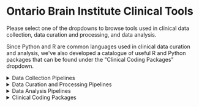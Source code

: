 # Ontario Brain Institute Clinical Tools

Please select one of the dropdowns to browse tools used in clinical data collection, data curation and processing, and data analysis.

Since Python and R are common languages used in clinical data curation and analysis, we've also developed a catalogue of useful R and Python packages that can be found under the "Clinical Coding Packages" dropdown.

<details><summary>Data Collection Pipelines</summary>
&nbsp

| Tool/Pipeline | Description | Requirements | Compute Location | Research Program(s) |
| ---------------- | ----------- | --------------------------- | ----------- | ---------|
| [REDCap](https://www.project-redcap.org/) | Online survey conduction and collection platform. <details><summary>License</summary>Vanderbilt License</details> <details><summary>Tool Citation(s)</summary>PA Harris, R Taylor, R Thielke, J Payne, N Gonzalez, JG. Conde, Research electronic data capture (REDCap) – A metadata-driven methodology and workflow process for providing translational research informatics support, J Biomed Inform. 2009 Apr;42(2):377-81. </br><br> PA Harris, R Taylor, BL Minor, V Elliott, M Fernandez, L O’Neal, L McLeod, G Delacqua, F Delacqua, J Kirby, SN Duda, REDCap Consortium, The REDCap consortium: Building an international community of software partners, J Biomed Inform. 2019 May 9 [doi: 10.1016/j.jbi.2019.103208]</br><br>In-text citation information can be found [here](https://projectredcap.org/resources/citations/). </details>| N/A | [Brain-CODE](https://www.braincode.ca/) |CP-NET, EPLINK, CAN-BIND, ONDRI, CONNECT &nbsp;&nbsp;&nbsp;&nbsp;&nbsp;&nbsp;&nbsp;&nbsp;&nbsp;&nbsp;&nbsp;&nbsp;&nbsp;&nbsp;&nbsp;&nbsp;&nbsp;&nbsp;&nbsp;|
| [Medidata Rave](https://www.medidata.com/en/clinical-trial-products/clinical-data-management/edc-systems/) | Data is scored entering into the system. Cloud based clinical data management system used for electornic data capture. Flags errors. <details><summary>License</summary>Subscription License</details> Can't find citation.| N/A | [AHRC](https://www.hubresearch.ca/) |POND|

</details>

<details><summary>Data Curation and Processing Pipelines</summary>
&nbsp

| Tool/Pipeline | Description | Requirements | Compute Location | Research Program(s) |
| ---------------- | ----------- | --------------------------- | ----------- | ---------|
| [RStudio](https://www.rstudio.com/) | Software used to write R scripts which are subsequently used to wrangle data. | N/A | At the lab |CAN-BIND|
| [RStudio](https://www.rstudio.com/) | Software used to write R scripts that conduct 3 main functions <br> &nbsp;&nbsp;&nbsp;&nbsp;&nbsp; 1. Directly reading data from REDCap using an API &nbsp;&nbsp;&nbsp;&nbsp;&nbsp;&nbsp;&nbsp;&nbsp;&nbsp; token. <br> &nbsp;&nbsp;&nbsp;&nbsp;&nbsp; 2. Quality control of REDCap data by examining &nbsp;&nbsp;&nbsp;&nbsp;&nbsp;&nbsp;&nbsp;&nbsp;&nbsp;&nbsp;missing-ness (missing-ness/date-range issues) &nbsp;&nbsp;&nbsp;&nbsp;&nbsp;&nbsp;&nbsp;&nbsp;&nbsp;&nbsp;and correcting any issues. <br> &nbsp;&nbsp;&nbsp;&nbsp;&nbsp; 3. Comparing computer scaled scores to &nbsp;&nbsp;&nbsp;&nbsp;&nbsp;&nbsp;&nbsp;&nbsp;&nbsp;&nbsp;coordinator entered scaled scores to evaluate &nbsp;&nbsp;&nbsp;&nbsp;&nbsp;&nbsp;&nbsp;&nbsp;&nbsp;&nbsp;human error. | N/A | [Brain-CODE](https://www.braincode.ca/) |ONDRI|
| [Data Preparation (Shiny) App](https://github.com/ondri-nibs/dataprep_app) | Prepares ONDRI data for outlier analysis. <details><summary>License</summary>GNU General Public License Version 3.0</details> | R, RStudio, [GSVD](https://github.com/derekbeaton/GSVD) and [ours](https://github.com/derekbeaton/OuRS) R Packages | At the lab | ONDRI| 
| [Outliers (Shiny) App](https://github.com/ondri-nibs/outliers_app) | Performs outlier analyses on ONDRI data <details><summary>License</summary>GNU General Public License Version 3.2</details> | R, Rstudio | At the lab | ONDRI| 
| [REDCap](https://www.project-redcap.org/) | Online software used to conduct quality control and quality assurance on clinical data. <details><summary>License</summary>Vanderbilt License</details> <details><summary>Tool Citation(s)</summary>PA Harris, R Taylor, R Thielke, J Payne, N Gonzalez, JG. Conde, Research electronic data capture (REDCap) – A metadata-driven methodology and workflow process for providing translational research informatics support, J Biomed Inform. 2009 Apr;42(2):377-81. </br><br> PA Harris, R Taylor, BL Minor, V Elliott, M Fernandez, L O’Neal, L McLeod, G Delacqua, F Delacqua, J Kirby, SN Duda, REDCap Consortium, The REDCap consortium: Building an international community of software partners, J Biomed Inform. 2019 May 9 [doi: 10.1016/j.jbi.2019.103208]</br><br>In-text citation information can be found [here](https://projectredcap.org/resources/citations/). </details>| N/A | [Brain-CODE](https://www.braincode.ca/) |EpLink, CP-NET &nbsp;&nbsp;&nbsp;&nbsp;&nbsp;&nbsp;&nbsp;&nbsp;&nbsp;&nbsp;&nbsp;&nbsp;&nbsp;|
| [Python](https://www.python.org/) | Language used to write scripts that conduct quality control checks, quality assurance checks, and generation of monthly progress reports. | N/A | [Brain-CODE](https://www.braincode.ca/) |CP-NET|

</details>
  
<details><summary>Data Analysis Pipelines</summary>
&nbsp

| Tool/Pipeline | Description | Requirements | Compute Location | Research Program(s) |
| ---------------- | ----------- | --------------------------- | ----------- | ---------|
| [RStudio](https://www.rstudio.com/) | Software that is used to write R scripts which are subsequently used to analyze clinical datasets. | N/A | At the lab |CAN-BIND, ONDRI, CP-NET, POND &nbsp;&nbsp;&nbsp;&nbsp;&nbsp;&nbsp;&nbsp;&nbsp;&nbsp;&nbsp;&nbsp;&nbsp;&nbsp;&nbsp;&nbsp;|
| [NVIVO](https://www.qsrinternational.com/nvivo-qualitative-data-analysis-software/home) | Software used to conduct thematic analysis on qualitative datasets. | N/A | At the lab |CAN-BIND, CP-NET|
| [SPSS](https://www.ibm.com/products/spss-statistics?utm_content=SRCWW&p1=Search&p4=43700050715561164&p5=e&gclid=EAIaIQobChMIt-eJ2_Wo-QIV2vvjBx1mQwE9EAAYASAAEgJ0vfD_BwE&gclsrc=aw.ds) | Software suite used for data analysis of clinical datasets. | N/A | At the lab |CAN-BIND, ONDRI, CP-NET, EpLink|
| [nlme R Package](https://rdrr.io/cran/nlme/) | R package used to conduct mixed effect models (MMRMs) and logistic regression models. <details><summary>License</summary>GNU General Public License Version 2 </details> <details><summary>Tool Citation(s)</summary>Pinheiro J, Bates D, R Core Team (2022). nlme: Linear and Nonlinear Mixed Effects Models. R package version 3.1-158, https://CRAN.R-project.org/package=nlme. </br><br> Pinheiro JC, Bates DM (2000). Mixed-Effects Models in S and S-PLUS. Springer, New York. doi:10.1007/b98882.</details>| N/A | At the lab |CAN-BIND|
| [pROC R Package](https://rdrr.io/cran/pROC/) | R package used to conduct ROC analysis. <details><summary>License</summary>GNU General Public License Version 3 </details> <details><summary>Tool Citation(s)</summary>Xavier Robin, Natacha Turck, Alexandre Hainard, Natalia Tiberti, Frédérique Lisacek, Jean-Charles Sanchez and Markus Müller (2011). “pROC: an open-source package for R and S+ to analyze and compare ROC curves”. BMC Bioinformatics, 12, p. 77. DOI: doi: 10.1186/1471-2105-12-77</details>| N/A | At the lab |CAN-BIND|
| [OptimalCutpoints R Package](https://rdrr.io/cran/OptimalCutpoints/) | R package used to conduct ROC analysis. <details><summary>License</summary>GNU General Public License Version 3 </details> <details><summary>Tool Citation(s)</summary>Lopez-Raton, M., Rodriguez-Alvarez, M.X, Cadarso-Suarez, C. and Gude-Sampedro, F. (2014). OptimalCutpoints: An R Package for Selecting Optimal Cutpoints in Diagnostic Tests. _Journal of Statistical Software_ *61*(8), 1-36. URL http://www.jstatsoft.org/v61/i08/.</details>| N/A | At the lab |CAN-BIND|
| [mice R Package](https://www.rdocumentation.org/packages/mice/versions/3.14.0/topics/mice) | R package used to conduct multiple imputation. <details><summary>License</summary>GNU General Public License Version 3 </details> <details><summary>Tool Citation(s)</summary>van Buuren S, Groothuis-Oudshoorn K (2011). “mice: Multivariate Imputation by Chained Equations in R.” Journal of Statistical Software, 45(3), 1-67. doi: 10.18637/jss.v045.i03.</details>| N/A | At the lab |CAN-BIND|
| multcomp R Package | R package used for general parametric modeling. | N/A | At the lab |CAN-BIND|
| [MATLAB](https://www.mathworks.com/products/matlab.html) | Software that is used to write scripts which are subsequently used to analyze clinical datasets. | N/A | At the lab |ONDRI, CP-NET |
| [Python](https://www.python.org/) | Programming language used to write scripts to analyze clinical datasets. | N/A | At the lab |ONDRI, CP-NET|
| [SASS](https://sass-lang.com/) | CSS language extension used for data analysis of clinical datasets. | N/A | At the lab |ONDRI, CP-NET|
| [JMP](https://www.jmp.com/en_ca/offers/jmp-free-trial.html?utm_term=jmp&utm_campaign=(JMP)+Amer+-+CAN+-+ENG+-+Search+-+Branded&utm_source=adwords&utm_medium=ppc&hsa_acc=9962611730&hsa_cam=15955150013&hsa_grp=133915103193&hsa_ad=576168617756&hsa_src=g&hsa_tgt=kwd-169702162&hsa_kw=jmp&hsa_mt=e&hsa_net=adwords&hsa_ver=3&gclid=EAIaIQobChMIlPD_6vWo-QIVj-DICh1VagyLEAAYASAAEgIM9_D_BwE) | Statistical software used to conduct statistical analysis. | N/A | At the lab |POND|
  
</details>

<details><summary>Clinical Coding Packages</summary>
&nbsp

| Package Name | Description | Coding Language | Research Program(s) |
| ---------------- | ----------- | --------------------------- | ---------|
| [Tidyverse](https://tidyverse.tidyverse.org/) |Set of packages that allow for efficient installation and use of packages from the tidyverse. <details><summary>License</summary>MIT License</details><details><summary>Tool Citation(s)</summary>Wickham H, Averick M, Bryan J, Chang W, McGowan LD, François R, Grolemund G, Hayes A, Henry L, Hester J, Kuhn M, Pedersen TL, Miller E, Bache SM, Müller K, Ooms J, Robinson D, Seidel DP, Spinu V, Takahashi K, Vaughan D, Wilke C, Woo K, Yutani H (2019). “Welcome to the tidyverse.” Journal of Open Source Software, 4(43), 1686. doi:10.21105/joss.01686.</details> | R | CAN-BIND, ONDRI |
| [dplyr](https://dplyr.tidyverse.org/) | Package that consists of a set of functions that solve the most common data manipulations. <details><summary>License</summary>MIT License</details> <details><summary>Tool Citation(s)</summary>Wickham H, François R, Henry L, Müller K (2022). dplyr: A Grammar of Data Manipulation. https://dplyr.tidyverse.org, https://github.com/tidyverse/dplyr.</details>| R | CAN-BIND, ONDRI |
| [Haven](https://haven.tidyverse.org/) | Package that allows for the reading and writing of various data formats used by other statistical packages in R. <details><summary>License</summary>MIT License</details> <details><summary>Tool Citation(s)</summary>Wickham H, Miller E, Smith D (2022). haven: Import and Export 'SPSS', 'Stata' and 'SAS' Files. https://haven.tidyverse.org, https://github.com/tidyverse/haven, https://github.com/WizardMac/ReadStat.</details>| R | CAN-BIND |
| [stringr](https://stringr.tidyverse.org/) | Package that allows for easier manipulation of strings in R. <details><summary>License</summary>GNU General Public License Version 2 </details> <details><summary>Tool Citation(s)</summary>Wickham H (2022). stringr: Simple, Consistent Wrappers for Common String Operations. http://stringr.tidyverse.org, https://github.com/tidyverse/stringr.</details>| R | ONDRI |
| [lubridate](https://lubridate.tidyverse.org/) | Package that allows for easier use of date and time in R. <details><summary>License</summary>GNU General Public License Version 2 </details> <details><summary>Tool Citation(s)</summary>Garrett Grolemund, Hadley Wickham (2011). Dates and Times Made Easy with lubridate. Journal of Statistical Software, 40(3), 1-25. URL https://www.jstatsoft.org/v40/i03/.</details> | R | ONDRI |
| [varhandle](https://bitbucket.org/mehrad_mahmoudian/varhandle/wiki/Home) | Package that allows for easier, faster, and safer handling of variables in R. <details><summary>License</summary>GNU General Public License Version 2 </details> <details><summary>Tool Citation(s)</summary>Mehrad Mahmoudian (2020). varhandle: Functions for Robust Variable Handling. R package version 2.0.5. https://CRAN.R-project.org/package=varhandle.</details> | R | ONDRI |
| [readr](https://readr.tidyverse.org/) | Package that allows for efficient reading of rectangular data from delimited files such as comma-separated values (CSV) and tab-separated values (TSV). <details><summary>License</summary>MIT License</details> <details><summary>Tool Citation(s)</summary>Wickham H, Hester J, Bryan J (2022). readr: Read Rectangular Text Data. https://readr.tidyverse.org, https://github.com/tidyverse/readr.</details> | R | ONDRI |
| [tidyr](https://tidyr.tidyverse.org/) | Package that allows for tidying of data in R. <details><summary>License</summary>MIT License</details> <details><summary>Tool Citation(s)</summary>Wickham H, Girlich M (2022). tidyr: Tidy Messy Data. https://tidyr.tidyverse.org, https://github.com/tidyverse/tidyr.</details> | R | ONDRI |
| [abind](https://uribo.github.io/rpkg_showcase/utility/abind.html) | Package that allows for conversion of multidimensional arrays into a single array. <details><summary>License</summary>GNU General Public License Version 2 </details> <details><summary>Tool Citation(s)</summary>Tony Plate and Richard Heiberger (2016). abind: Combine Multidimensional Arrays. R package version 1.4-5. https://CRAN.R-project.org/package=abind</details> | R | ONDRI |
| [pandas](https://pypi.org/project/pandas/) | Data analysis and manipulation package. <details><summary>License</summary>BSD 3 License </details> <details><summary>Tool Citation(s)</summary>McKinney, W., & others. (2010). Data structures for statistical computing in python. In Proceedings of the 9th Python in Science Conference (Vol. 445, pp. 51–56).</details> | Python | CP-NET |
| [matplotlib/seaborn](https://pypi.org/project/matplotlib/) | Library that allows for creation of static, animated, and interactive visualizations in Python. <details><summary>License</summary>BSD License </details> <details><summary>Tool Citation(s)</summary>D. Hunter, "Matplotlib: A 2D Graphics Environment", Computing in Science & Engineering, vol. 9, no. 3, pp. 90-95, 2007.</details> | Python | CP-NET |


</details>
